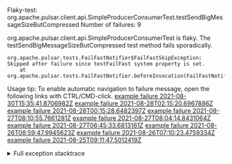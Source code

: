         
Flaky-test: org.apache.pulsar.client.api.SimpleProducerConsumerTest.testSendBigMessageSizeButCompressed
Number of failures: 9

org.apache.pulsar.client.api.SimpleProducerConsumerTest is flaky. The testSendBigMessageSizeButCompressed test method fails sporadically.

```
org.apache.pulsar.tests.FailFastNotifier$FailFastSkipException: Skipped after failure since testFailFast system property is set.
	at org.apache.pulsar.tests.FailFastNotifier.beforeInvocation(FailFastNotifier.java:88)

```

Usage tip: To enable automatic navigation to failure message, open the following links with CTRL/CMD-click.
[example failure 2021-08-30T15:35:41.8706982Z](https://github.com/apache/pulsar/runs/3463119398?check_suite_focus=true#step:9:3475)
[example failure 2021-08-28T02:15:20.6967886Z](https://github.com/apache/pulsar/runs/3448473880?check_suite_focus=true#step:9:2472)
[example failure 2021-08-28T00:15:28.6482397Z](https://github.com/apache/pulsar/runs/3447917315?check_suite_focus=true#step:9:1840)
[example failure 2021-08-27T08:10:55.7661281Z](https://github.com/apache/pulsar/runs/3440980370?check_suite_focus=true#step:9:2539)
[example failure 2021-08-27T08:04:14.8431064Z](https://github.com/apache/pulsar/runs/3440855241?check_suite_focus=true#step:9:2464)
[example failure 2021-08-27T06:45:33.6813161Z](https://github.com/apache/pulsar/runs/3440411158?check_suite_focus=true#step:9:2465)
[example failure 2021-08-26T08:59:47.9945623Z](https://github.com/apache/pulsar/runs/3430539961?check_suite_focus=true#step:9:3174)
[example failure 2021-08-26T07:10:23.4759334Z](https://github.com/apache/pulsar/runs/3429892136?check_suite_focus=true#step:9:2526)
[example failure 2021-08-25T09:11:47.5012419Z](https://github.com/apache/pulsar/runs/3420085427?check_suite_focus=true#step:10:2432)


<details>
<summary>Full exception stacktrace</summary>
<code><pre>
org.apache.pulsar.tests.FailFastNotifier$FailFastSkipException: Skipped after failure since testFailFast system property is set.
	at org.apache.pulsar.tests.FailFastNotifier.beforeInvocation(FailFastNotifier.java:88)

</pre></code>
</details>

